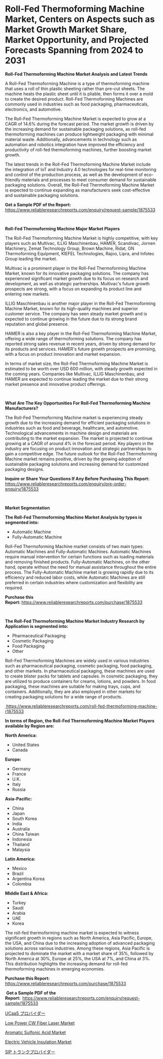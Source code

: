 <p><h1>Roll-Fed Thermoforming Machine Market, Centers on Aspects such as Market Growth Market Share, Market Opportunity, and Projected Forecasts Spanning from 2024 to 2031</h1></p><p><strong>Roll-Fed Thermoforming Machine Market Analysis and Latest Trends</strong></p>
<p><p>A Roll-Fed Thermoforming Machine is a type of thermoforming machine that uses a roll of thin plastic sheeting rather than pre-cut sheets. The machine heats the plastic sheet until it is pliable, then forms it over a mold to create the desired product. Roll-Fed Thermoforming Machines are commonly used in industries such as food packaging, pharmaceuticals, electronics, and automotive.</p><p>The Roll-Fed Thermoforming Machine Market is expected to grow at a CAGR of 14.6% during the forecast period. The market growth is driven by the increasing demand for sustainable packaging solutions, as roll-fed thermoforming machines can produce lightweight packaging with minimal material waste. Additionally, advancements in technology such as automation and robotics integration have improved the efficiency and productivity of roll-fed thermoforming machines, further boosting market growth.</p><p>The latest trends in the Roll-Fed Thermoforming Machine Market include the integration of IoT and Industry 4.0 technologies for real-time monitoring and control of the production process, as well as the development of eco-friendly materials and processes to meet consumer demand for sustainable packaging solutions. Overall, the Roll-Fed Thermoforming Machine Market is expected to continue expanding as manufacturers seek cost-effective and sustainable packaging solutions.</p></p>
<p><strong>Get a Sample PDF of the Report:&nbsp;</strong> <a href="https://www.reliableresearchreports.com/enquiry/request-sample/1875533">https://www.reliableresearchreports.com/enquiry/request-sample/1875533</a></p>
<p>&nbsp;</p>
<p><strong>Roll-Fed Thermoforming Machine Major Market Players</strong></p>
<p><p>The Roll-Fed Thermoforming Machine Market is highly competitive, with key players such as Multivac, ILLIG Maschinenbau, HAMER, Scandivac, Jornen Machinery, Zemat Technology Group, Brown Machine, Ridat, GN Thermoforming Equipment, KIEFEL Technologies, Rajoo, Lipra, and Infotec Group leading the market.</p><p>Multivac is a prominent player in the Roll-Fed Thermoforming Machine Market, known for its innovative packaging solutions. The company has experienced significant market growth due to its focus on research and development, as well as strategic partnerships. Multivac's future growth prospects are strong, with a focus on expanding its product line and entering new markets.</p><p>ILLIG Maschinenbau is another major player in the Roll-Fed Thermoforming Machine Market, known for its high-quality machines and superior customer service. The company has seen steady market growth and is expected to continue growing in the future due to its strong brand reputation and global presence.</p><p>HAMER is also a key player in the Roll-Fed Thermoforming Machine Market, offering a wide range of thermoforming solutions. The company has reported strong sales revenue in recent years, driven by strong demand for its products and services. HAMER's future growth prospects are promising, with a focus on product innovation and market expansion.</p><p>In terms of market size, the Roll-Fed Thermoforming Machine Market is estimated to be worth over USD 600 million, with steady growth expected in the coming years. Companies like Multivac, ILLIG Maschinenbau, and HAMER are expected to continue leading the market due to their strong market presence and innovative product offerings.</p></p>
<p>&nbsp;</p>
<p><strong>What Are The Key Opportunities For Roll-Fed Thermoforming Machine Manufacturers?</strong></p>
<p><p>The Roll-Fed Thermoforming Machine market is experiencing steady growth due to the increasing demand for efficient packaging solutions in industries such as food and beverage, healthcare, and automotive. Technological advancements in machine design and materials are contributing to the market expansion. The market is projected to continue growing at a CAGR of around 4% in the forecast period. Key players in the industry are focusing on product innovation and strategic partnerships to gain a competitive edge. The future outlook for the Roll-Fed Thermoforming Machine market remains positive, driven by the growing adoption of sustainable packaging solutions and increasing demand for customized packaging designs.</p></p>
<p><strong>Inquire or Share Your Questions If Any Before Purchasing This Report:</strong> <a href="https://www.reliableresearchreports.com/enquiry/pre-order-enquiry/1875533">https://www.reliableresearchreports.com/enquiry/pre-order-enquiry/1875533</a></p>
<p>&nbsp;</p>
<p><strong>Market Segmentation</strong></p>
<p><strong>The Roll-Fed Thermoforming Machine Market Analysis by types is segmented into:</strong></p>
<p><ul><li>Automatic Machine</li><li>Fully-Automatic Machine</li></ul></p>
<p><p>Roll-Fed Thermoforming Machine market consists of two main types: Automatic Machines and Fully-Automatic Machines. Automatic Machines require manual intervention for certain functions such as loading materials and removing finished products. Fully-Automatic Machines, on the other hand, operate without the need for manual assistance throughout the entire process. The Fully-Automatic Machine market is growing rapidly due to its efficiency and reduced labor costs, while Automatic Machines are still preferred in certain industries where customization and flexibility are required.</p></p>
<p><strong>Purchase this Report:&nbsp;</strong><a href="https://www.reliableresearchreports.com/purchase/1875533">https://www.reliableresearchreports.com/purchase/1875533</a></p>
<p>&nbsp;</p>
<p><strong>The Roll-Fed Thermoforming Machine Market Industry Research by Application is segmented into:</strong></p>
<p><ul><li>Pharmaceutical Packaging</li><li>Cosmetic Packaging</li><li>Food Packaging</li><li>Other</li></ul></p>
<p><p>Roll-Fed Thermoforming Machines are widely used in various industries such as pharmaceutical packaging, cosmetic packaging, food packaging, and other markets. In pharmaceutical packaging, these machines are used to create blister packs for tablets and capsules. In cosmetic packaging, they are utilized to produce containers for creams, lotions, and powders. In food packaging, these machines are suitable for making trays, cups, and containers. Additionally, they are also employed in other markets for creating packaging solutions for a wide range of products.</p></p>
<p><a href="https://www.reliableresearchreports.com/roll-fed-thermoforming-machine-r1875533">&nbsp;https://www.reliableresearchreports.com/roll-fed-thermoforming-machine-r1875533</a></p>
<p><strong>In terms of Region, the Roll-Fed Thermoforming Machine Market Players available by Region are:</strong></p>
<p>
    <p> <strong> North America: </strong>
        <ul>
            <li>United States</li>
            <li>Canada</li>
        </ul>
        </p> 
    <p> <strong> Europe: </strong>
        <ul>
            <li>Germany</li>
            <li>France</li>
            <li>U.K.</li>
            <li>Italy</li>
            <li>Russia</li>
        </ul>
        </p> 
    <p> <strong> Asia-Pacific: </strong>
        <ul>
            <li>China</li>
            <li>Japan</li>
            <li>South Korea</li>
            <li>India</li>
            <li>Australia</li>
            <li>China Taiwan</li>
            <li>Indonesia</li>
            <li>Thailand</li>
            <li>Malaysia</li>
        </ul>
        </p> 
    <p> <strong> Latin America: </strong>
        <ul>
            <li>Mexico</li>
            <li>Brazil</li>
            <li>Argentina Korea</li>
            <li>Colombia</li>
        </ul>
        </p> 
    <p> <strong> Middle East & Africa: </strong>
        <ul>
            <li>Turkey</li>
            <li>Saudi</li>
            <li>Arabia</li>
            <li>UAE</li>
            <li>Korea</li>
        </ul>
    </p>
    </p>
<p><p>The roll-fed thermoforming machine market is expected to witness significant growth in regions such as North America, Asia Pacific, Europe, the USA, and China due to the increasing adoption of advanced packaging solutions across various industries. Among these regions, Asia Pacific is projected to dominate the market with a market share of 35%, followed by North America at 30%, Europe at 25%, the USA at 7%, and China at 3%. This distribution highlights the increasing demand for roll-fed thermoforming machines in emerging economies.</p></p>
<p><strong>Purchase this Report: </strong><a href="https://www.reliableresearchreports.com/purchase/1875533">https://www.reliableresearchreports.com/purchase/1875533</a></p>
<p>&nbsp;<strong>Get a Sample PDF of the Report:&nbsp;&nbsp;</strong><a href="https://www.reliableresearchreports.com/enquiry/request-sample/1875533">https://www.reliableresearchreports.com/enquiry/request-sample/1875533</a></p>
<p><strong></strong></p>
<p><p><a href="https://github.com/andym141978/Market-Research-Report-List-1/blob/main/864001643710.md">UCaaS プロバイダー</a></p><p><a href="https://github.com/abdelrhmankishk22/Market-Research-Report-List-4/blob/main/low-power-cw-fiber-laser-market.md">Low Power CW Fiber Laser Market</a></p><p><a href="https://issuu.com/reportprime-2/docs/aromatic-sulfonic-acid-market-size-2030.pptx">Aromatic Sulfonic Acid Market</a></p><p><a href="https://issuu.com/reportprime-2/docs/electric-vehicle-insulation-market-size-2030.pptx">Electric Vehicle Insulation Market</a></p><p><a href="https://github.com/EstelWisozk1/Market-Research-Report-List-1/blob/main/968817843709.md">SIP トランクプロバイダー</a></p></p>